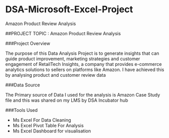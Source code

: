 # DSA-Microsoft-Excel-Project
Amazon Product Review Analysis 

##PROJECT TOPIC : Amazon Product Review Analysis 


###Project Overview 

The purpose of this Data Analysis Project is to generate insights that can guide product improvement, marketing strategies and customer engagement of RetailTech Insights, a company that provides e-commerce analytics solutions to sellers on platforms like Amazon. I have achieved this by analysing product and customer review data  


###Data Source 

The Primary source of Data I used for the analysis is Amazon Case Study file and this was shared on my LMS by DSA Incubator hub


###Tools Used

- Ms Excel For Data Cleaning
- Ms Excel Pivot Table For Analysis
- Ms Excel Dashboard for visualisation

